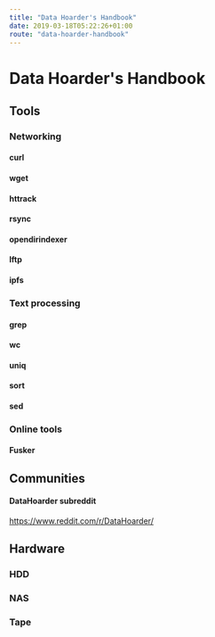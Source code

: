 ```yaml
---
title: "Data Hoarder's Handbook"
date: 2019-03-18T05:22:26+01:00
route: "data-hoarder-handbook"
---
```


# Data Hoarder's Handbook

## Tools

### Networking

#### curl

#### wget

#### httrack

#### rsync

#### opendirindexer

#### lftp

#### ipfs

### Text processing

#### grep

#### wc

#### uniq

#### sort

#### sed

### Online tools

#### Fusker

## Communities

#### DataHoarder subreddit

https://www.reddit.com/r/DataHoarder/

## Hardware

### HDD

### NAS

### Tape
